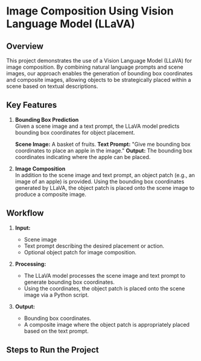 # Image Composition Using Vision Language Model (LLaVA)

## Overview

This project demonstrates the use of a Vision Language Model (LLaVA) for image composition. By combining natural language prompts and scene images, our approach enables the generation of bounding box coordinates and composite images, allowing objects to be strategically placed within a scene based on textual descriptions.

## Key Features
1. **Bounding Box Prediction**  
   Given a scene image and a text prompt, the LLaVA model predicts bounding box coordinates for object placement.
   
   **Scene Image:** A basket of fruits.
   **Text Prompt:** "Give me bounding box coordinates to place an apple in the image."
   **Output:** The bounding box coordinates indicating where the apple can be placed.

2. **Image Composition**  
   In addition to the scene image and text prompt, an object patch (e.g., an image of an apple) is provided. Using the bounding box coordinates generated by LLaVA, the object patch is placed onto the scene image to produce a composite image.

## Workflow

1. **Input:**
   - Scene image
   - Text prompt describing the desired placement or action.
   - Optional object patch for image composition.
     
2. **Processing:**
   - The LLaVA model processes the scene image and text prompt to generate bounding box coordinates.
   - Using the coordinates, the object patch is placed onto the scene image via a Python script.

3. **Output:**
   - Bounding box coordinates.
   - A composite image where the object patch is appropriately placed based on the text prompt.


## Steps to Run the Project
